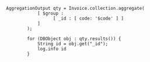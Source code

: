 
    
    AggregationOutput qty = Invoice.collection.aggregate(
                [ $group :
                      [ _id : [ code: '$code' ] ]
                ]
            );
    
            for (DBObject obj : qty.results()) {
                String id = obj.get("_id");
                log.info id
            }
